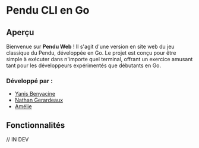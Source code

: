 # Pendu CLI en Go
## Aperçu

Bienvenue sur **Pendu Web** ! Il s'agit d'une version en site web du jeu classique du Pendu, développée en Go. Le projet est conçu pour être simple à exécuter dans n'importe quel terminal, offrant un exercice amusant tant pour les développeurs expérimentés que débutants en Go.

### Développé par :

- [Yanis Benyacine](https://github.com/YanisBenyacine)
- [Nathan Gerardeaux](https://github.com/nathangerardeaux)
- [Amélie ](https://github.com/ByMira)

## Fonctionnalités

// IN DEV
